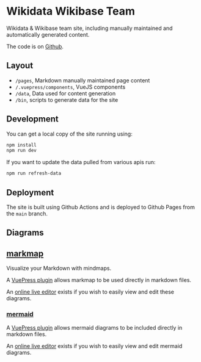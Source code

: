 # Wikidata Wikibase Team

Wikidata & Wikibase team site, including manually maintained and automatically generated content.

The code is on [Github](https://github.com/wmde/wikidata-wikibase-team).

## Layout

- `/pages`, Markdown manually maintained page content
- `/.vuepress/components`, VueJS components
- `/data`, Data used for content generation
- `/bin`, scripts to generate data for the site

## Development

You can get a local copy of the site running using:

```sh
npm install
npm run dev
```

If you want to update the data pulled from various apis run:

```sh
npm run refresh-data
```

## Deployment

The site is built using Github Actions and is deployed to Github Pages from the `main` branch.

## Diagrams

## [markmap](https://markmap.js.org/)

Visualize your Markdown with mindmaps.

A [VuePress plugin](https://www.npmjs.com/package/vuepress-plugin-markmap) allows markmap to be used directly in markdown files.

An [online live editor](https://markmap.js.org/repl) exists if you wish to easily view and edit these diagrams.

### [mermaid](https://mermaid-js.github.io/mermaid/#/)

A [VuePress plugin](https://vuepress-plugin-mermaidjs.efrane.com/) allows mermaid diagrams to be included directly in markdown files.

An [online live editor](https://mermaid-js.github.io/mermaid-live-editor/) exists if you wish to easily view and edit mermaid diagrams.